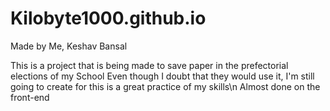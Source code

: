 # Kilobyte1000.github.io
Made by Me, Keshav Bansal

This is a project that is being made to save paper in the prefectorial elections of my School
Even though I doubt that they would use it, I'm still going to create for this is a great practice of my skills\n
Almost done on the front-end
